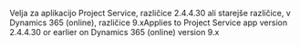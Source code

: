 <span data-ttu-id="9312a-101">Velja za aplikacijo Project Service, različice 2.4.4.30 ali starejše različice, v Dynamics 365 (online), različice 9.x</span><span class="sxs-lookup"><span data-stu-id="9312a-101">Applies to Project Service app version 2.4.4.30 or earlier on Dynamics 365 (online) version 9.x</span></span>
